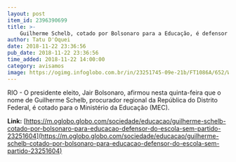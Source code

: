 ```yaml
---
layout: post
item_id: 2396390699
title: >-
    Guilherme Schelb, cotado por Bolsonaro para a Educação, é defensor do Escola Sem Partido
author: Tatu D'Oquei
date: 2018-11-22 23:36:56
pub_date: 2018-11-22 23:36:56
time_added: 2018-11-22 14:00:00
category: avisamos
image: https://ogimg.infoglobo.com.br/in/23251745-09e-21b/FT1086A/652/WhatsApp-Image-2018-11-22-at-10.33.38.jpeg.jpg
---
```


RIO - O presidente eleito, Jair Bolsonaro, afirmou nesta quinta-feira que o nome de Guilherme Schelb, procurador regional da República do Distrito Federal, é cotado para o Ministério da Educação (MEC).

**Link:** [https://m.oglobo.globo.com/sociedade/educacao/guilherme-schelb-cotado-por-bolsonaro-para-educacao-defensor-do-escola-sem-partido-23251604](https://m.oglobo.globo.com/sociedade/educacao/guilherme-schelb-cotado-por-bolsonaro-para-educacao-defensor-do-escola-sem-partido-23251604)

